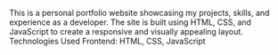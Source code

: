 This is a personal portfolio website showcasing my projects, skills, and experience as a developer. The site is built using HTML, CSS, and JavaScript to create a responsive and visually appealing layout.
Technologies Used
Frontend: HTML, CSS, JavaScript
